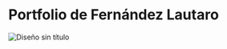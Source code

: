 # Portfolio de Fernández Lautaro
![Diseño sin título](https://user-images.githubusercontent.com/81919816/210138887-2c0e36ff-e3d3-4b7e-b2f6-b2f319e39778.gif)
